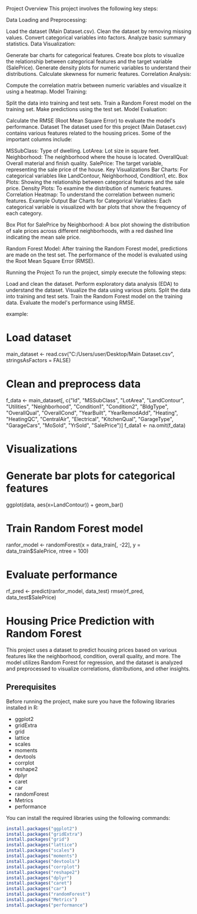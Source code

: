 
Project Overview
This project involves the following key steps:

Data Loading and Preprocessing:

Load the dataset (Main Dataset.csv).
Clean the dataset by removing missing values.
Convert categorical variables into factors.
Analyze basic summary statistics.
Data Visualization:

Generate bar charts for categorical features.
Create box plots to visualize the relationship between categorical features and the target variable (SalePrice).
Generate density plots for numeric variables to understand their distributions.
Calculate skewness for numeric features.
Correlation Analysis:

Compute the correlation matrix between numeric variables and visualize it using a heatmap.
Model Training:

Split the data into training and test sets.
Train a Random Forest model on the training set.
Make predictions using the test set.
Model Evaluation:

Calculate the RMSE (Root Mean Square Error) to evaluate the model's performance.
Dataset
The dataset used for this project (Main Dataset.csv) contains various features related to the housing prices. Some of the important columns include:

MSSubClass: Type of dwelling.
LotArea: Lot size in square feet.
Neighborhood: The neighborhood where the house is located.
OverallQual: Overall material and finish quality.
SalePrice: The target variable, representing the sale price of the house.
Key Visualizations
Bar Charts: For categorical variables like LandContour, Neighborhood, Condition1, etc.
Box Plots: Showing the relationship between categorical features and the sale price.
Density Plots: To examine the distribution of numeric features.
Correlation Heatmap: To understand the correlation between numeric features.
Example Output
Bar Charts for Categorical Variables:
Each categorical variable is visualized with bar plots that show the frequency of each category.

Box Plot for SalePrice by Neighborhood:
A box plot showing the distribution of sale prices across different neighborhoods, with a red dashed line indicating the mean sale price.

Random Forest Model:
After training the Random Forest model, predictions are made on the test set. The performance of the model is evaluated using the Root Mean Square Error (RMSE).

Running the Project
To run the project, simply execute the following steps:

Load and clean the dataset.
Perform exploratory data analysis (EDA) to understand the dataset.
Visualize the data using various plots.
Split the data into training and test sets.
Train the Random Forest model on the training data.
Evaluate the model's performance using RMSE.


example:

# Load dataset
main_dataset <- read.csv("C:/Users/user/Desktop/Main Dataset.csv", stringsAsFactors = FALSE)

# Clean and preprocess data
f_data <- main_dataset[, c("Id", "MSSubClass", "LotArea", "LandContour", "Utilities", "Neighborhood", "Condition1", "Condition2", "BldgType", "OverallQual", "OverallCond", "YearBuilt", "YearRemodAdd", "Heating", "HeatingQC", "CentralAir", "Electrical", "KitchenQual", "GarageType", "GarageCars", "MoSold", "YrSold", "SalePrice")]
f_data1 <- na.omit(f_data)

# Visualizations
# Generate bar plots for categorical features
ggplot(data, aes(x=LandContour)) + geom_bar()

# Train Random Forest model
ranfor_model <- randomForest(x = data_train[, -22], y = data_train$SalePrice, ntree = 100)

# Evaluate performance
rf_pred <- predict(ranfor_model, data_test)
rmse(rf_pred, data_test$SalePrice)


# Housing Price Prediction with Random Forest

This project uses a dataset to predict housing prices based on various features like the neighborhood, condition, overall quality, and more. The model utilizes Random Forest for regression, and the dataset is analyzed and preprocessed to visualize correlations, distributions, and other insights.

## Prerequisites

Before running the project, make sure you have the following libraries installed in R:

- ggplot2
- gridExtra
- grid
- lattice
- scales
- moments
- devtools
- corrplot
- reshape2
- dplyr
- caret
- car
- randomForest
- Metrics
- performance

You can install the required libraries using the following commands:

```r
install.packages("ggplot2")
install.packages("gridExtra")
install.packages("grid")
install.packages("lattice")
install.packages("scales")
install.packages("moments")
install.packages("devtools")
install.packages("corrplot")
install.packages("reshape2")
install.packages("dplyr")
install.packages("caret")
install.packages("car")
install.packages("randomForest")
install.packages("Metrics")
install.packages("performance")
